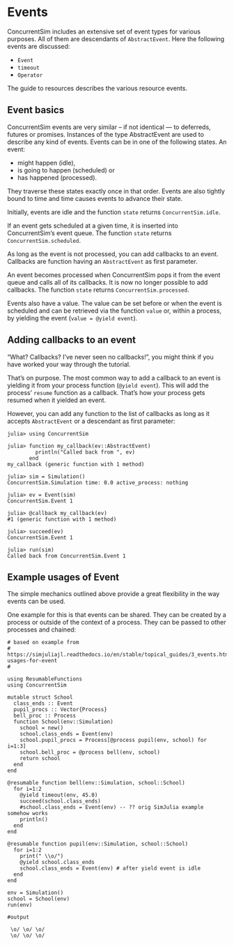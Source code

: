 # Events

ConcurrentSim includes an extensive set of event types for various purposes. All of them are descendants of `AbstractEvent`. Here the following events are discussed:

- `Event`
- `timeout`
- `Operator`

The guide to resources describes the various resource events.

## Event basics

ConcurrentSim events are very similar – if not identical — to deferreds, futures or promises. Instances of the type AbstractEvent are used to describe any kind of events. Events can be in one of the following states. An event:

- might happen (idle),
- is going to happen (scheduled) or
- has happened (processed).

They traverse these states exactly once in that order. Events are also tightly bound to time and time causes events to advance their state.

Initially, events are idle and the function `state` returns `ConcurrentSim.idle`.

If an event gets scheduled at a given time, it is inserted into ConcurrentSim’s event queue. The function `state` returns `ConcurrentSim.scheduled`.

As long as the event is not processed, you can add callbacks to an event. Callbacks are function having an `AbstractEvent` as first parameter.

An event becomes processed when ConcurrentSim pops it from the event queue and calls all of its callbacks. It is now no longer possible to add callbacks. The function `state` returns `ConcurrentSim.processed`.

Events also have a value. The value can be set before or when the event is scheduled and can be retrieved via the function `value` or, within a process, by yielding the event (`value = @yield event`).

## Adding callbacks to an event

“What? Callbacks? I’ve never seen no callbacks!”, you might think if you have worked your way through the tutorial.

That’s on purpose. The most common way to add a callback to an event is yielding it from your process function (`@yield event`). This will add the process’ `resume` function as a callback. That’s how your process gets resumed when it yielded an event.

However, you can add any function to the list of callbacks as long as it accepts `AbstractEvent` or a descendant as first parameter:

```jldoctest
julia> using ConcurrentSim

julia> function my_callback(ev::AbstractEvent)
         println("Called back from ", ev)
       end
my_callback (generic function with 1 method)

julia> sim = Simulation()
ConcurrentSim.Simulation time: 0.0 active_process: nothing

julia> ev = Event(sim)
ConcurrentSim.Event 1

julia> @callback my_callback(ev)
#1 (generic function with 1 method)

julia> succeed(ev)
ConcurrentSim.Event 1

julia> run(sim)
Called back from ConcurrentSim.Event 1
```

## Example usages of Event

The simple mechanics outlined above provide a great flexibility in the way events can be used.

One example for this is that events can be shared. They can be created by a process or outside of the context of a process. They can be passed to other processes and chained:

```jldoctest
# based on example from
# https://simjuliajl.readthedocs.io/en/stable/topical_guides/3_events.html#example-usages-for-event
#

using ResumableFunctions
using ConcurrentSim

mutable struct School
  class_ends :: Event
  pupil_procs :: Vector{Process}
  bell_proc :: Process
  function School(env::Simulation)
    school = new()
    school.class_ends = Event(env)
    school.pupil_procs = Process[@process pupil(env, school) for i=1:3]
    school.bell_proc = @process bell(env, school)
    return school
  end
end

@resumable function bell(env::Simulation, school::School)
  for i=1:2
    @yield timeout(env, 45.0)
    succeed(school.class_ends)
    #school.class_ends = Event(env) -- ?? orig SimJulia example somehow works
    println()
  end
end

@resumable function pupil(env::Simulation, school::School)
  for i=1:2
    print(" \\o/")
    @yield school.class_ends
    school.class_ends = Event(env) # after yield event is idle
  end
end

env = Simulation()
school = School(env)
run(env)

#output

 \o/ \o/ \o/
 \o/ \o/ \o/
```
